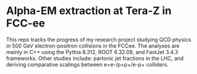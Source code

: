 # Alpha-EM extraction at Tera-Z in FCC-ee
This repo tracks the progress of my research project studying QCD physics in 500 GeV electron-positron collisions in the FCCee. The analyses are mainly in C++ using the Pythia 8.312, ROOT 6.32.08, and FastJet 3.4.3 frameworks. Other studies include: partonic jet fractions in the LHC, and deriving comparative scalings between e+e-/p+p+/e-p+ colliders.
